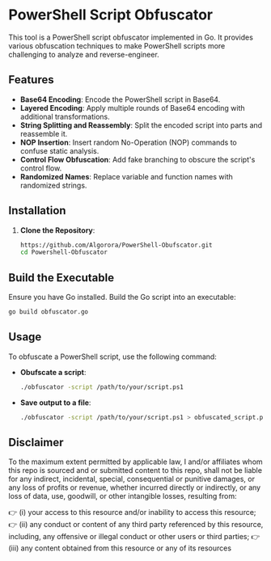 # PowerShell Script Obfuscator

This tool is a PowerShell script obfuscator implemented in Go. It provides various obfuscation techniques to make PowerShell scripts more challenging to analyze and reverse-engineer.

## Features

- **Base64 Encoding**: Encode the PowerShell script in Base64.
- **Layered Encoding**: Apply multiple rounds of Base64 encoding with additional transformations.
- **String Splitting and Reassembly**: Split the encoded script into parts and reassemble it.
- **NOP Insertion**: Insert random No-Operation (NOP) commands to confuse static analysis.
- **Control Flow Obfuscation**: Add fake branching to obscure the script's control flow.
- **Randomized Names**: Replace variable and function names with randomized strings.

## Installation

1. **Clone the Repository**:
   ```sh
   https://github.com/Algorora/PowerShell-Obufscator.git 
   cd Powershell-Obfuscator
   ```
## Build the Executable

Ensure you have Go installed. Build the Go script into an executable:
   ```sh
   go build obfuscator.go
   ```

## Usage

To obfuscate a PowerShell script, use the following command:
- **Obufscate a script**:
   ```sh
   ./obfuscator -script /path/to/your/script.ps1
   ```
- **Save output to a file**:
   ```sh
   ./obfuscator -script /path/to/your/script.ps1 > obfuscated_script.ps1
   ```

## Disclaimer

To the maximum extent permitted by applicable law, I and/or affiliates whom this repo is sourced and or submitted content to this repo, shall not be liable for any indirect, incidental, special, consequential or punitive damages, or any loss of profits or revenue, whether incurred directly or indirectly, or any loss of data, use, goodwill, or other intangible losses, resulting from:

👉 (i) your access to this resource and/or inability to access this resource; 👉 (ii) any conduct or content of any third party referenced by this resource, including, any offensive or illegal conduct or other users or third parties; 👉 (iii) any content obtained from this resource or any of its resources
